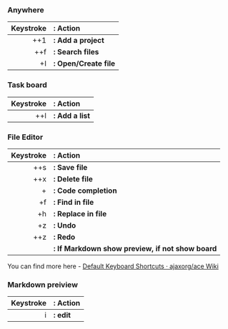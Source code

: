 ### Anywhere
Keystroke | : Action
---: | :---
<Ctrl>+<Shift>+1 | **: Add a project**
<Ctrl>+<Shift>+f | **: Search files**
<Ctrl>+I | **: Open/Create file**

### Task board
Keystroke | : Action
---: | :---
<Ctrl>+<Shift>+l | **: Add a list**

### File Editor
Keystroke | : Action
---: | :---
<Ctrl>+<Shift>+s | **: Save file**
<Ctrl>+<Shift>+x | **: Delete file**
<Ctrl>+<Space> | **: Code completion**
<Ctrl>+f | **: Find in file**
<Ctrl>+h | **: Replace in file**
<Ctrl>+z | **: Undo**
<Ctrl>+<Shift>+z | **: Redo**
<Esc> | **: If Markdown show preview, if not show board**

You can find more here - [Default Keyboard Shortcuts · ajaxorg/ace Wiki](https://github.com/ajaxorg/ace/wiki/Default-Keyboard-Shortcuts)

### Markdown preiview
Keystroke | : Action
---: | :---
i | **: edit**

